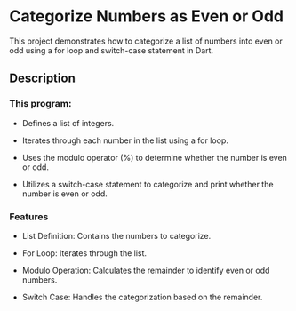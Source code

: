 # Categorize Numbers as Even or Odd

This project demonstrates how to categorize a list of numbers into even or odd using a for loop and switch-case statement in Dart.

## Description

### This program:

- Defines a list of integers.

- Iterates through each number in the list using a for loop.

- Uses the modulo operator (%) to determine whether the number is even or odd.

- Utilizes a switch-case statement to categorize and print whether the number is even or odd.

### Features

- List Definition: Contains the numbers to categorize.

- For Loop: Iterates through the list.

- Modulo Operation: Calculates the remainder to identify even or odd numbers.

- Switch Case: Handles the categorization based on the remainder.